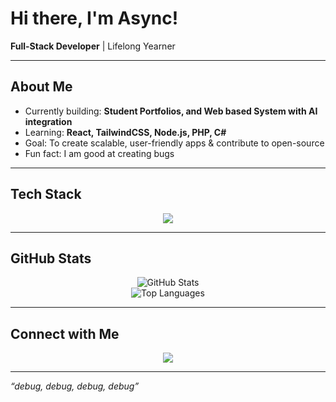 # Hi there, I'm Async!

**Full-Stack Developer** | Lifelong Yearner  

---

## About Me
- Currently building: **Student Portfolios, and Web based System with AI integration**  
- Learning: **React, TailwindCSS, Node.js, PHP, C#**  
- Goal: To create scalable, user-friendly apps & contribute to open-source  
- Fun fact: I am good at creating bugs

---

## Tech Stack
<p align="center">
  <img src="https://skillicons.dev/icons?i=html,css,js,nodejs,react,php,cs,git,tailwind,mysql,firebase,supabase" />
</p>

---

## GitHub Stats
<p align="center">
  <img src="https://github-readme-stats.vercel.app/api?username=asyncdevv&show_icons=true&theme=blueberry" alt="GitHub Stats" />
  <br/>
  <img src="https://github-readme-stats.vercel.app/api/top-langs/?username=asyncdevv&layout=compact&theme=blueberry" alt="Top Languages" />
</p>

---

## Connect with Me
<p align="center">
  <a href="https://www.tiktok.com/@async.dev4?is_from_webapp=1&sender_device=pc" target="_blank">
    <img src="https://img.shields.io/badge/TikTok-%23000000.svg?style=for-the-badge&logo=tiktok&logoColor=white"/>
  </a>
</p>

---

 _“debug, debug, debug, debug”_
